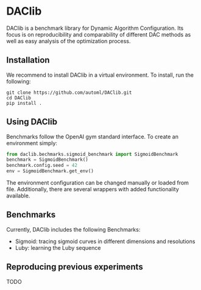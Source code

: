 # DAClib
DAClib is a benchmark library for Dynamic Algorithm Configuration.
Its focus is on reproducibility and comparability of different DAC methods as well as easy analysis of the optimization process.

## Installation
We recommend to install DAClib in a virtual environment.
To install, run the following:
```
git clone https://github.com/automl/DAClib.git
cd DAClib
pip install .
```

## Using DAClib
Benchmarks follow the OpenAI gym standard interface. To create an environment simply:
```python
from daclib.bechmarks.sigmoid_benchmark import SigmoidBenchmark
benchmark = SigmoidBenchmark()
benchmark.config.seed = 42
env = SigmoidBenchmark.get_env()
```
The environment configuration can be changed manually or loaded from file.
Additionally, there are several wrappers with added functionality available.

## Benchmarks
Currently, DAClib includes the following Benchmarks:
- Sigmoid: tracing sigmoid curves in different dimensions and resolutions
- Luby: learning the Luby sequence

## Reproducing previous experiments
TODO
